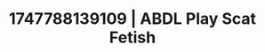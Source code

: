 ---
categories:
- Skin-to-skin fantasy
- Tasteful nudity
- Raw connection
- Subtle dominance
- Soft spanking
image: /assets/images/1747788139109.jpg
layout: post
seo:
  description: Featured content with premium ABDL Play, Scat Fetish. HD images available.
  keywords: ABDL Play, Scat Fetish
  og_image: /assets/images/1747788139109.jpg
  schema_type: VisualArtwork
tags:
- ABDL Play
- '#1747788139109'
- Scat Fetish
title: 1747788139109 | ABDL Play Scat Fetish
---